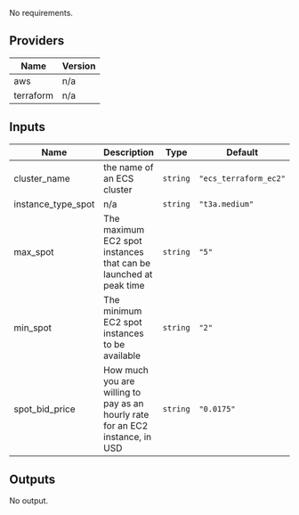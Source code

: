 No requirements.

## Providers

| Name | Version |
|------|---------|
| aws | n/a |
| terraform | n/a |

## Inputs

| Name | Description | Type | Default | Required |
|------|-------------|------|---------|:--------:|
| cluster\_name | the name of an ECS cluster | `string` | `"ecs_terraform_ec2"` | no |
| instance\_type\_spot | n/a | `string` | `"t3a.medium"` | no |
| max\_spot | The maximum EC2 spot instances that can be launched at peak time | `string` | `"5"` | no |
| min\_spot | The minimum EC2 spot instances to be available | `string` | `"2"` | no |
| spot\_bid\_price | How much you are willing to pay as an hourly rate for an EC2 instance, in USD | `string` | `"0.0175"` | no |

## Outputs

No output.

